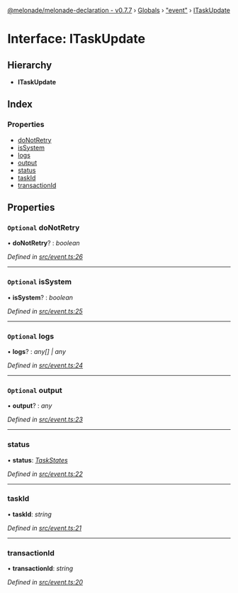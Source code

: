 [@melonade/melonade-declaration - v0.7.7](../README.md) › [Globals](../globals.md) › ["event"](../modules/_event_.md) › [ITaskUpdate](_event_.itaskupdate.md)

# Interface: ITaskUpdate

## Hierarchy

* **ITaskUpdate**

## Index

### Properties

* [doNotRetry](_event_.itaskupdate.md#optional-donotretry)
* [isSystem](_event_.itaskupdate.md#optional-issystem)
* [logs](_event_.itaskupdate.md#optional-logs)
* [output](_event_.itaskupdate.md#optional-output)
* [status](_event_.itaskupdate.md#status)
* [taskId](_event_.itaskupdate.md#taskid)
* [transactionId](_event_.itaskupdate.md#transactionid)

## Properties

### `Optional` doNotRetry

• **doNotRetry**? : *boolean*

*Defined in [src/event.ts:26](https://github.com/devit-tel/melonade-declaration/blob/3679b49/src/event.ts#L26)*

___

### `Optional` isSystem

• **isSystem**? : *boolean*

*Defined in [src/event.ts:25](https://github.com/devit-tel/melonade-declaration/blob/3679b49/src/event.ts#L25)*

___

### `Optional` logs

• **logs**? : *any[] | any*

*Defined in [src/event.ts:24](https://github.com/devit-tel/melonade-declaration/blob/3679b49/src/event.ts#L24)*

___

### `Optional` output

• **output**? : *any*

*Defined in [src/event.ts:23](https://github.com/devit-tel/melonade-declaration/blob/3679b49/src/event.ts#L23)*

___

###  status

• **status**: *[TaskStates](../enums/_state_.taskstates.md)*

*Defined in [src/event.ts:22](https://github.com/devit-tel/melonade-declaration/blob/3679b49/src/event.ts#L22)*

___

###  taskId

• **taskId**: *string*

*Defined in [src/event.ts:21](https://github.com/devit-tel/melonade-declaration/blob/3679b49/src/event.ts#L21)*

___

###  transactionId

• **transactionId**: *string*

*Defined in [src/event.ts:20](https://github.com/devit-tel/melonade-declaration/blob/3679b49/src/event.ts#L20)*
